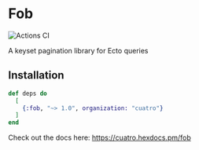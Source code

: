 # Fob

![Actions CI](https://github.com/NFIBrokerage/fob/workflows/Actions%20CI/badge.svg)

A keyset pagination library for Ecto queries

## Installation

```elixir
def deps do
  [
    {:fob, "~> 1.0", organization: "cuatro"}
  ]
end
```

Check out the docs here: https://cuatro.hexdocs.pm/fob

<!-- # Generated by Elixir.Gaas.Generators.Simple.Readme -->
